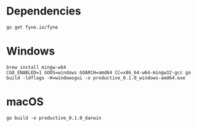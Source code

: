 # Dependencies

```
go get fyne.io/fyne
```

# Windows

```
brew install mingw-w64
CGO_ENABLED=1 GOOS=windows GOARCH=amd64 CC=x86_64-w64-mingw32-gcc go build -ldflags -H=windowsgui -o productive_0.1.0_windows-amd64.exe
```

# macOS

```
go build -o productive_0.1.0_darwin
```
